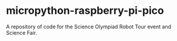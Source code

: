 # micropython-raspberry-pi-pico
A repository of code for the Science Olympiad Robot Tour event and Science Fair.

